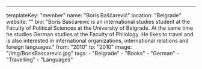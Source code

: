 ---
  templateKey: "member"
  name: "Boris Baščarević"
  location: "Belgrade"
  website: ""
  bio: "Boris Baščarević is an international studies student at the Faculty of Political Sciences at the University of Belgrade. At the same time he studies German studies at the Faculty of Philology. He likes to travel and is also interested in international organizations, international relations and foreign languages."
  from: "2010"
  to: "2010"
  image: "/img/BorisBascarevic.jpg"
  tags: 
    - "Belgrade"
    - "Books"
    - "German"
    - "Travelling"
    - "Languages"
